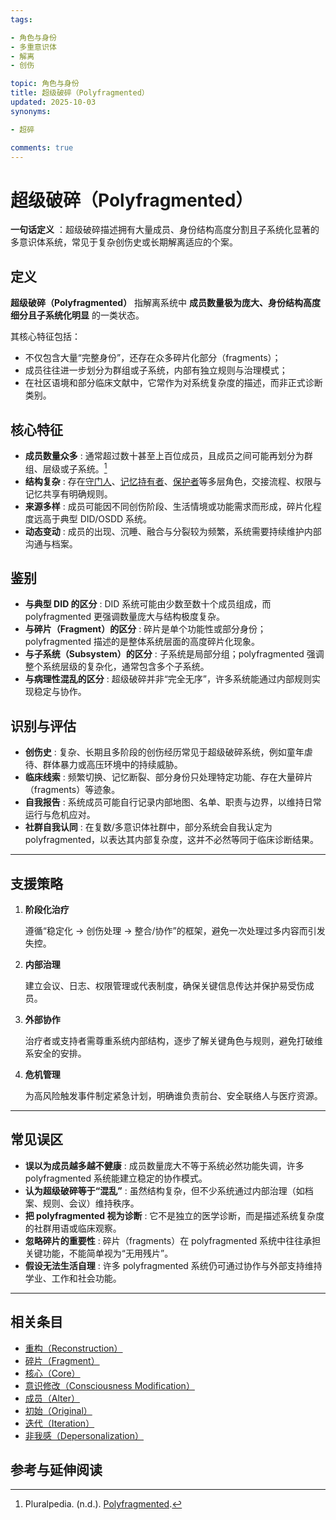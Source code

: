 ```yaml
---
tags:

- 角色与身份
- 多重意识体
- 解离
- 创伤

topic: 角色与身份
title: 超级破碎（Polyfragmented）
updated: 2025-10-03
synonyms:

- 超碎

comments: true
---
```


# 超级破碎（Polyfragmented）

**一句话定义** ：超级破碎描述拥有大量成员、身份结构高度分割且子系统化显著的多意识体系统，常见于复杂创伤史或长期解离适应的个案。

## 定义

**超级破碎（Polyfragmented）** 指解离系统中 **成员数量极为庞大、身份结构高度细分且子系统化明显** 的一类状态。

其核心特征包括：

- 不仅包含大量“完整身份”，还存在众多碎片化部分（fragments）；
- 成员往往进一步划分为群组或子系统，内部有独立规则与治理模式；
- 在社区语境和部分临床文献中，它常作为对系统复杂度的描述，而非正式诊断类别。

## 核心特征

- **成员数量众多** : 通常超过数十甚至上百位成员，且成员之间可能再划分为群组、层级或子系统。[^polyfragmented-pluralpedia]
- **结构复杂** : 存在[守门人](Gatekeeper.md)、[记忆持有者](Memory-Holder.md)、[保护者](Protector.md)等多层角色，交接流程、权限与记忆共享有明确规则。
- **来源多样** : 成员可能因不同创伤阶段、生活情境或功能需求而形成，碎片化程度远高于典型 DID/OSDD 系统。
- **动态变动** : 成员的出现、沉睡、融合与分裂较为频繁，系统需要持续维护内部沟通与档案。

## 鉴别

- **与典型 DID 的区分** : DID 系统可能由少数至数十个成员组成，而 polyfragmented 更强调数量庞大与结构极度复杂。
- **与碎片（Fragment）的区分** : 碎片是单个功能性或部分身份；polyfragmented 描述的是整体系统层面的高度碎片化现象。
- **与子系统（Subsystem）的区分** : 子系统是局部分组；polyfragmented 强调整个系统层级的复杂化，通常包含多个子系统。
- **与病理性混乱的区分** : 超级破碎并非“完全无序”，许多系统能通过内部规则实现稳定与协作。

## 识别与评估

- **创伤史** : 复杂、长期且多阶段的创伤经历常见于超级破碎系统，例如童年虐待、群体暴力或高压环境中的持续威胁。
- **临床线索** : 频繁切换、记忆断裂、部分身份只处理特定功能、存在大量碎片（fragments）等迹象。
- **自我报告** : 系统成员可能自行记录内部地图、名单、职责与边界，以维持日常运行与危机应对。
- **社群自我认同** : 在复数/多意识体社群中，部分系统会自我认定为 polyfragmented，以表达其内部复杂度，这并不必然等同于临床诊断结果。

---

## 支援策略

1. **阶段化治疗**

   遵循“稳定化 → 创伤处理 → 整合/协作”的框架，避免一次处理过多内容而引发失控。

2. **内部治理**

   建立会议、日志、权限管理或代表制度，确保关键信息传达并保护易受伤成员。

3. **外部协作**

   治疗者或支持者需尊重系统内部结构，逐步了解关键角色与规则，避免打破维系安全的安排。

4. **危机管理**

   为高风险触发事件制定紧急计划，明确谁负责前台、安全联络人与医疗资源。

---

## 常见误区

- **误以为成员越多越不健康** : 成员数量庞大不等于系统必然功能失调，许多 polyfragmented 系统能建立稳定的协作模式。
- **认为超级破碎等于“混乱”** : 虽然结构复杂，但不少系统通过内部治理（如档案、规则、会议）维持秩序。
- **把 polyfragmented 视为诊断** : 它不是独立的医学诊断，而是描述系统复杂度的社群用语或临床观察。
- **忽略碎片的重要性** : 碎片（fragments）在 polyfragmented 系统中往往承担关键功能，不能简单视为“无用残片”。
- **假设无法生活自理** : 许多 polyfragmented 系统仍可通过协作与外部支持维持学业、工作和社会功能。

---

## 相关条目

- [重构（Reconstruction）](Reconstruction.md)
- [碎片（Fragment）](Fragment.md)
- [核心（Core）](Core.md)
- [意识修改（Consciousness Modification）](Consciousness-Modification.md)
- [成员（Alter）](Alter.md)
- [初始（Original）](Original.md)
- [迭代（Iteration）](Iteration.md)
- [非我感（Depersonalization）](Depersonalization.md)

## 参考与延伸阅读

[^polyfragmented-pluralpedia]: Pluralpedia. (n.d.). [Polyfragmented](https://pluralpedia.org/w/Polyfragmented).
